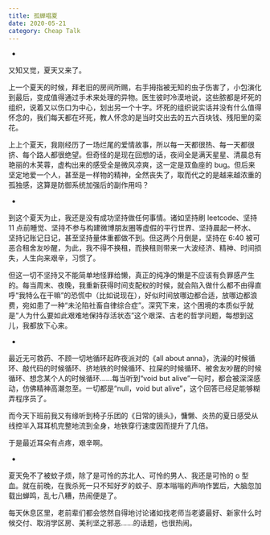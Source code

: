 ```yaml
---
title: 孤蝉唱夏
date: 2020-05-21
category: Cheap Talk
---
```



-

又知又觉，夏天又来了。

上一个夏天的时候，拜老旧的房间所赐，右手拇指被无知的虫子伤害了，小包演化到最后，变成值得通过手术来处理的异物。医生彼时冷漠地说，这些脓都是坏死的组织，说着又以伤口为中心，划出另一个十字。坏死的组织说实话并没有什么值得怀念的，我们每天都在坏死，教人怀念的是当时交出去的五六百块钱、残阳里的栾花。

上上个夏天，我刚经历了一场烂尾的爱情故事，所以每一天都很热、每一天都很挤、每个路人都很绝望。但奇怪的是现在回想的话，夜间全是满天星星、清晨总有艳丽的木芙蓉，虚构出来的感受全是微风凉爽，这一定是双鱼座的 bug。但后来坚定地爱一个人，甚至是一样物的精神，全然丧失了，取而代之的是越来越浓重的孤独感，这算是防御系统加强后的副作用吗？

-

到这个夏天为止，我还是没有成功坚持做任何事情。诸如坚持刷 leetcode、坚持 11 点前睡觉、坚持不参与构建微博朋友圈等虚假的平行世界、坚持晨起一杯水、坚持记账记日记，甚至坚持量体重都做不到。但这两个月倒是，坚持在 6:40 被可恶合租舍友吵醒，为此，我不得不换租，而换租则带来一大波经济、精神、时间损失，人生向来艰辛，习惯了。

但这一切不坚持又不能简单地怪罪给懒，真正的纯净的懒是不应该有负罪感产生的。每当周末、夜晚，我重新获得时间支配权的时候，就会陷入做什么都不由得直呼“我特么在干嘛”的恐慌中（比如说现在），好似时间放哪边都合适，放哪边都浪费，宛如患了一种“未沦陷社畜自律综合症”。深究下来，这个困境的本质似乎就是“人为什么要如此艰难地保持存活状态”这个艰深、古老的哲学问题，每想到这儿，我都放下心来。

-

最近无可救药、不顾一切地循环起昨夜派对的《all about anna》，洗澡的时候循环、敲代码的时候循环、挤地铁的时候循环、拉屎的时候循环、被舍友吵醒的时候循环、想念某个人的时候循环……每当听到“void but alive”一句时，都会被深深感动，仿佛精神高潮忽至。一切都是“null，void but alive”，这个回答已经足能够糊弄程序员了。

而今天下班前我又有缘听到椅子乐团的《日常的镜头》，慵懒、炎热的夏日感受从线控半入耳耳机完整地流到全身，地铁穿行速度因而提升了几倍。

于是最近耳朵有点疼，艰辛啊。

-

夏天免不了被蚊子烦，除了是可怜的苏北人、可怜的男人、我还是可怜的 o 型血。就在前晚，在我杀死一只不知好歹的蚊子、原本嗡嗡的声响作罢后，大脑忽加载出蝉鸣，乱七八糟，热闹便是了。

每天休息区里，老前辈们都会悠然自得地讨论诸如找老师当老婆最好、新家什么时候交付、取消学区房、美利坚之邪恶……的话题，也很热闹。
